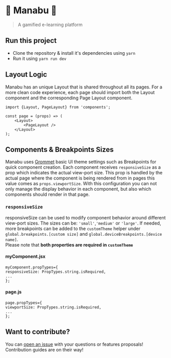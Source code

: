 # :dragon_face: Manabu :dragon_face:

> A gamified e-learning platform

## Run this project

- Clone the repository & install it's dependencies using `yarn`
- Run it using `yarn run dev`

## Layout Logic

Manabu has an unique Layout that is shared throughout all its pages.
For a more clean code experience, each page should import both the Layout component and the corresponding Page Layout component.

```
import {Layout, PageLayout} from 'components';

const page = (props) => (
    <Layout>
        <PageLayout />
    </Layout>
);

```

## Components & Breakpoints Sizes

Manabu uses [Grommet](https://github.com/grommet/grommet) basic UI theme settings such as Breakpoints for quick component creation.
Each component receives `responsiveSize` as a prop which indicates the actual view-port size.
This prop is handled by the actual page where the component is being rendered from in pages this value comes as `props.viewportSize`.
With this configuration you can not only manage the display behavior in each component, but also which components should render in that page.

### `responsiveSize`

responsiveSize can be used to modify component behavior around different view-port sizes.
The sizes can be: `'small'`,`'medium'` or `'large'`. If needed, more breakpoints can be added to the `customTheme` helper under `global.breakpoints.[custom size]` and `global.deviceBreakpoints.[device name]`.  
Please note that **both properties are required in `customTheme`**

#### myComponent.jsx

```
myComponent.propTypes={
responsiveSize: PropTypes.string.isRequired,
...
};
```

#### page.js

```
page.propTypes={
viewportSize: PropTypes.string.isRequired,
...
};
```

## Want to contribute?

You can [open an issue](https://github.com/gonzarascon/Manabu/issues) with your questions or features proposals!
Contribution guides are on their way!
